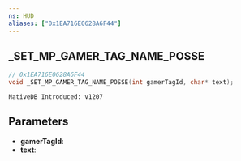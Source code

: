 ```yaml
---
ns: HUD
aliases: ["0x1EA716E0628A6F44"]
---
```

## _SET_MP_GAMER_TAG_NAME_POSSE

```c
// 0x1EA716E0628A6F44
void _SET_MP_GAMER_TAG_NAME_POSSE(int gamerTagId, char* text);
```

```
NativeDB Introduced: v1207
```

## Parameters
* **gamerTagId**:
* **text**:
